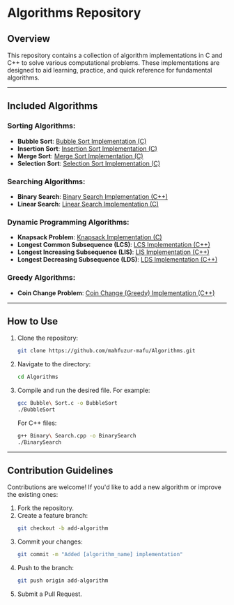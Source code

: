 # Algorithms Repository

## Overview

This repository contains a collection of algorithm implementations in C and C++ to solve various computational problems. These implementations are designed to aid learning, practice, and quick reference for fundamental algorithms.

---

## Included Algorithms

### Sorting Algorithms:
- **Bubble Sort**: [Bubble Sort Implementation (C)](Bubble%20Sort.c)
- **Insertion Sort**: [Insertion Sort Implementation (C)](Insertion%20Sort.c)
- **Merge Sort**: [Merge Sort Implementation (C)](Merge%20Sort.c)
- **Selection Sort**: [Selection Sort Implementation (C)](Selection%20sort.c)

### Searching Algorithms:
- **Binary Search**: [Binary Search Implementation (C++)](Binary%20Search.cpp)
- **Linear Search**: [Linear Search Implementation (C)](Linear%20Search.c)

### Dynamic Programming Algorithms:
- **Knapsack Problem**: [Knapsack Implementation (C)](Knapsack.c)
- **Longest Common Subsequence (LCS)**: [LCS Implementation (C++)](Longest%20Common%20Subsequence(LCS).cpp)
- **Longest Increasing Subsequence (LIS)**: [LIS Implementation (C++)](Longest%20Increasing%20Subsequence(LIS).cpp)
- **Longest Decreasing Subsequence (LDS)**: [LDS Implementation (C++)](Longest%20Decreasing%20Subsequence%20(LDS).cpp)

### Greedy Algorithms:
- **Coin Change Problem**: [Coin Change (Greedy) Implementation (C++)](Coin%20Change%20(Greedy).cpp)

---

## How to Use

1. Clone the repository:
   ```bash
   git clone https://github.com/mahfuzur-mafu/Algorithms.git
   ```

2. Navigate to the directory:
   ```bash
   cd Algorithms
   ```

3. Compile and run the desired file. For example:
   ```bash
   gcc Bubble\ Sort.c -o BubbleSort
   ./BubbleSort
   ```

   For C++ files:
   ```bash
   g++ Binary\ Search.cpp -o BinarySearch
   ./BinarySearch
   ```

---

## Contribution Guidelines

Contributions are welcome! If you'd like to add a new algorithm or improve the existing ones:
1. Fork the repository.
2. Create a feature branch:
   ```bash
   git checkout -b add-algorithm
   ```
3. Commit your changes:
   ```bash
   git commit -m "Added [algorithm_name] implementation"
   ```
4. Push to the branch:
   ```bash
   git push origin add-algorithm
   ```
5. Submit a Pull Request.
